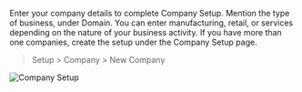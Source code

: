 Enter your company details to complete Company Setup. Mention the type of
business, under Domain. You can enter manufacturing, retail, or services
depending on the nature of your business activity. If you have more than one
companies, create the setup under the Company Setup page.

> Setup > Company > New Company

![Company Setup](assets/frappe_io/images/erpnext/company.png)

